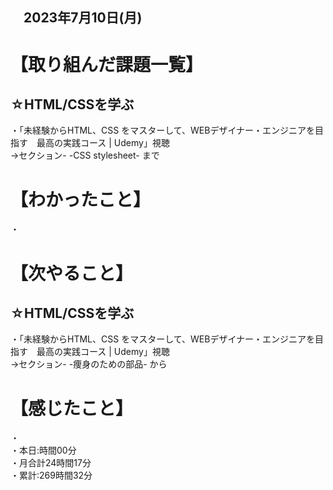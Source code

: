 ## 　2023年7月10日(月)
# 【取り組んだ課題一覧】
## ☆HTML/CSSを学ぶ
・「未経験からHTML、CSS をマスターして、WEBデザイナー・エンジニアを目指す　最高の実践コース | Udemy」視聴<br>
→セクション- -CSS stylesheet- まで<br>
# 【わかったこと】
・<br>
# 【次やること】
## ☆HTML/CSSを学ぶ
・「未経験からHTML、CSS をマスターして、WEBデザイナー・エンジニアを目指す　最高の実践コース | Udemy」視聴<br>
→セクション- -痩身のための部品- から<br>
# 【感じたこと】
・<br>
・本日:時間00分<br>
・月合計24時間17分<br>
・累計:269時間32分
